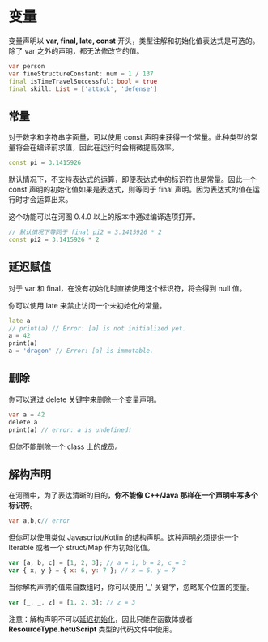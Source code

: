 # 变量

变量声明以 **var, final, late, const** 开头，类型注解和初始化值表达式是可选的。除了 var 之外的声明，都无法修改它的值。

```dart
var person
var fineStructureConstant: num = 1 / 137
final isTimeTravelSuccessful: bool = true
final skill: List = ['attack', 'defense']
```

## 常量

对于数字和字符串字面量，可以使用 const 声明来获得一个常量。此种类型的常量将会在编译前求值，因此在运行时会稍微提高效率。

```dart
const pi = 3.1415926
```

默认情况下，不支持表达式的运算，即便表达式中的标识符也是常量。因此一个 const 声明的初始化值如果是表达式，则等同于 final 声明。因为表达式的值在运行时才会运算出来。

这个功能可以在河图 0.4.0 以上的版本中通过编译选项打开。

```dart
// 默认情况下等同于 final pi2 = 3.1415926 * 2
const pi2 = 3.1415926 * 2
```

## 延迟赋值

对于 var 和 final，在没有初始化时直接使用这个标识符，将会得到 null 值。

你可以使用 late 来禁止访问一个未初始化的常量。

```dart
late a
// print(a) // Error: [a] is not initialized yet.
a = 42
print(a)
a = 'dragon' // Error: [a] is immutable.
```

## 删除

你可以通过 delete 关键字来删除一个变量声明。

```dart
var a = 42
delete a
print(a) // error: a is undefined!
```

但你不能删除一个 class 上的成员。

## 解构声明

在河图中，为了表达清晰的目的，**你不能像 C++/Java 那样在一个声明中写多个标识符**。

```dart
var a,b,c// error
```

但你可以使用类似 Javascript/Kotlin 的结构声明。这种声明必须提供一个 Iterable 或者一个 struct/Map 作为初始化值。

```javascript
var [a, b, c] = [1, 2, 3]; // a = 1, b = 2, c = 3
var { x, y } = { x: 6, y: 7 }; // x = 6, y = 7
```

当你解构声明的值来自数组时，你可以使用 '\_' 关键字，忽略某个位置的变量。

```javascript
var [_, _, z] = [1, 2, 3]; // z = 3
```

注意：解构声明不可以[延迟初始化](../../guide/implementation_detail/readme.md#延迟初始化)，因此只能在函数体或者 **ResourceType.hetuScript** 类型的代码文件中使用。
